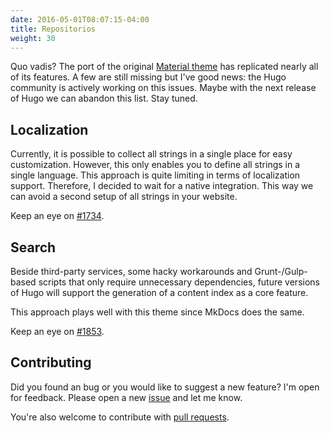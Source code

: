 ```yaml
---
date: 2016-05-01T08:07:15-04:00
title: Repositorios
weight: 30
---
```


Quo vadis? The port of the original [Material theme](https://github.com/squidfunk/mkdocs-material) has replicated nearly all of its features. A few are still missing but I've good news: the Hugo community is actively working on this issues. Maybe with the next release of Hugo we can abandon this list. Stay tuned.

## Localization

Currently, it is possible to collect all strings in a single place for easy customization. However, this only enables you to define all strings in a single language. This approach is quite limiting in terms of localization support. Therefore, I decided to wait for a native integration. This way we can avoid a second setup of all strings in your website.

Keep an eye on [#1734](https://github.com/spf13/hugo/issues/1734).

## Search

Beside third-party services, some hacky workarounds and Grunt-/Gulp-based scripts that only require unnecessary dependencies, future versions of Hugo will support the generation of a content index as a core feature.

This approach plays well with this theme since MkDocs does the same.

Keep an eye on [#1853](https://github.com/spf13/hugo/pull/1853).

## Contributing

Did you found an bug or you would like to suggest a new feature? I'm open for feedback. Please open a new [issue](https://github.com/digitalcraftsman/hugo-material-docs/issues) and let me know.

You're also welcome to contribute with [pull requests](https://github.com/digitalcraftsman/hugo-material-docs/pulls).
